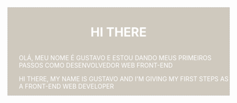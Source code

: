 <div
style="
background-color: rgb(207, 201, 190);
border: 1px dashed lightgray;
width: 100%;
height: 200px;
display: flex;
flex-direction: column;
color: white;
text-transform: uppercase;
"
>
<h1 style="text-align: center">Hi There</h1>
<div style="margin-left: 5%" >
<p>
  Olá, meu nome é Gustavo e estou dando meus primeiros passos como
  desenvolvedor web front-end
</p>
<p>
  Hi there, my name is Gustavo and I'm giving my first steps as a
  front-end web developer
</p>
</div>
